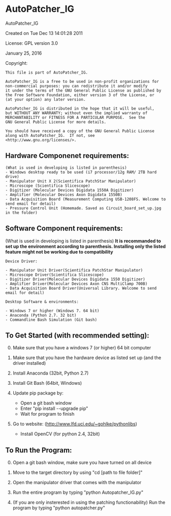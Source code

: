 # AutoPatcher_IG
AutoPatcher_IG

Created on Tue Dec 13 14:01:28 2011

License: GPL version 3.0  

January 25, 2016  

Copyright:  

	This file is part of AutoPatcher_IG.

    AutoPatcher_IG is a free to be used in non-profit organizations for non-commercial purposes: you can redistribute it and/or modify
    it under the terms of the GNU General Public License as published by
    the Free Software Foundation, either version 3 of the License, or
    (at your option) any later version.

    AutoPatcher_IG is distributed in the hope that it will be useful,
    but WITHOUT ANY WARRANTY; without even the implied warranty of
    MERCHANTABILITY or FITNESS FOR A PARTICULAR PURPOSE.  See the
    GNU General Public License for more details.

    You should have received a copy of the GNU General Public License
    along with AutoPatcher_IG.  If not, see <http://www.gnu.org/licenses/>.

Hardware Componenet requirements: 
--------------------------------------------------------
	(What is used in developing is listed in parenthesis)
	- Windows desktop ready to be used (i7 processor/12g RAM/ 2TB hard drive)
	- Manipulator Unit X 2(Scientifica PatchStar Manipulator)
	- Microscope (Scientifica Slicescope)
	- Digitizer (Molecular Devices Digidata 1550A Digitizer)
	- Amplifier (Molecular Devices Axon Digidata 1550B)
	- Data Acquisition Board (Measurement Computing USB-1208FS. Welcome to send email for detail)
	- Pressure Control Unit (Homemade. Saved as Circuit_board_set_up.jpg in the folder)

Software Component requirements: 
--------------------------------------------------------
(What is used in developing is listed in parenthesis)
	**It is recommanded to set up the environment according to parenthesis. Installing only the listed feature might not be working due to compatibility**

	Device Driver: 
	
	- Manipulator Unit Driver(Scientifica PatchStar Manipulator)
	- Microscope Driver(Scientifica Slicescope)
	- Digitizer Driver(Molecular Devices Digidata 1550 Digitizer)
	- Amplifier Driver(Molecular Devices Axon CNS MultiClamp 700B)
	- Data Acquisition Board Driver(Universal Library. Welcome to send email for detail)

	Desktop Software & environments:
	
	- Windows 7 or higher (Windows 7. 64 bit)
	- Anaconda (Python 2.7. 32 bit)
	- Commandline Bash Simulation (Git bash)
	
To Get Started (with recommended setting):
--------------------------------------------------------
0. Make sure that you have a windows 7 (or higher) 64 bit computer

1. Make sure that you have the hardware device as listed set up (and the driver installed)

2. Install Anaconda (32bit, Python 2.7)

3. Install Git Bash (64bit, Windows)

4. Update pip package by:
	- Open a git bash window
	- Enter "pip install --upgrade pip"
	- Wait for program to finish

5. Go to website: (http://www.lfd.uci.edu/~gohlke/pythonlibs)
	- Install OpenCV (for python 2.4, 32bit)

To Run the Program:
--------------------------------------------------------
0. Open a git bash window, make sure you have turned on all device

1. Move to the target directory by using 
		"cd [path to file folder]"

2. Open the manipulator driver that comes with the manipulator

3. Run the entire program by typing
		"python Autopatcher_IG.py"

3. (If you are only insterested in using the patching functionability)
	Run the program by typing
		"python autopatcher.py"